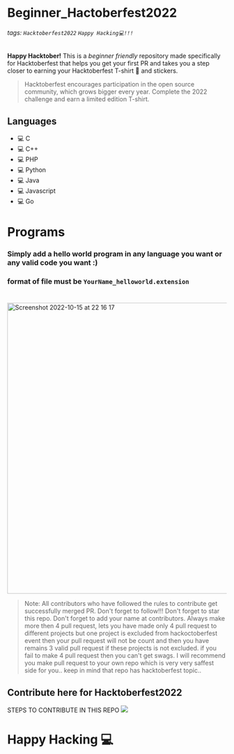 # Beginner_Hactoberfest2022

###### tags: `Hacktoberfest2022` `Happy Hacking💻!!!`

**Happy Hacktober!** This is a _beginner friendly_ repository made specifically for Hacktoberfest that helps you get your first PR and takes you a step closer to earning your Hacktoberfest T-shirt 👕 and stickers.

> Hacktoberfest encourages participation in the open source community, which grows bigger every year. Complete the 2022 challenge and earn a limited edition T-shirt.

## Languages

- 💻 C
- 💻 C++
- 💻 PHP
- 💻 Python
- 💻 Java
- 💻 Javascript
- 💻 Go

# Programs

### Simply add a hello world program in any language you want or any valid code you want :)

### format of file must be **`YourName_helloworld.extension`**

#

<img width="666" alt="Screenshot 2022-10-15 at 22 16 17" src="https://user-images.githubusercontent.com/38398999/196004160-adc1a014-6cff-4a29-b159-0597c099f1ef.png">

> Note:
> All contributors who have followed the rules to contribute get successfully merged PR. Don't forget to follow!!!
> Don't forget to star this repo.
> Don't forget to add your name at contributors.
> Always make more then 4 pull request, lets you have made only 4 pull request to different projects
> but one project is excluded from hackoctoberfest event then your pull request will not be count and
> then you have remains 3 valid pull request if these projects is not excluded.
> if you fail to make 4 pull request then you can't get swags.
> I will recommend you make pull request to your own repo which is very very saffest side for you..
> keep in mind that repo has hacktoberfest topic..

## Contribute here for Hacktoberfest2022

STEPS TO CONTRIBUTE IN THIS REPO
![](https://i.imgur.com/6KE3C1g.png)

# Happy Hacking 💻
